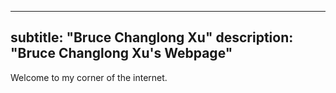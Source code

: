 ___
subtitle: "Bruce Changlong Xu"
description: "Bruce Changlong Xu's Webpage"
---
Welcome to my corner of the internet.
